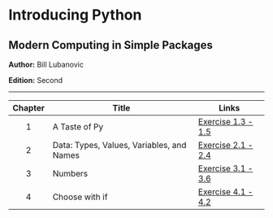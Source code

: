 # Introducing Python
## Modern Computing in Simple Packages

**Author:** Bill Lubanovic

**Edition:** Second

---

| Chapter | Title | Links |
| :---: | ------------- | ------------- |
| 1 | A Taste of Py | [Exercise 1.3 - 1.5](https://github.com/chyneyee/Nothing-Better-To-Do/tree/main/Python/Introducing-Python/Chapter01) |
| 2 | Data: Types, Values, Variables, and Names | [Exercise 2.1 - 2.4](https://github.com/chyneyee/Nothing-Better-To-Do/tree/main/Python/Introducing-Python/Chapter02) |
| 3 | Numbers | [Exercise 3.1 - 3.6](https://github.com/chyneyee/Nothing-Better-To-Do/tree/main/Python/Introducing-Python/Chapter03) |
| 4 | Choose with if | [Exercise 4.1 - 4.2 ](https://github.com/chyneyee/Nothing-Better-To-Do/tree/main/Python/Introducing-Python/Chapter04) |
